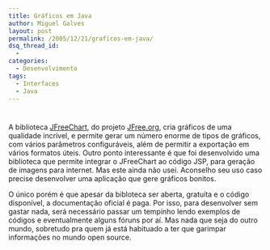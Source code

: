 ```yaml
---
title: Gráficos em Java
author: Miguel Galves
layout: post
permalink: /2005/12/21/graficos-em-java/
dsq_thread_id:
  - 
categories:
  - Desenvolvimento
tags:
  - Interfaces
  - Java
---
```

# 

A biblioteca [JFreeChart][1], do projeto [JFree.org][2], cria gráficos de uma qualidade incrível, e permite gerar um número enorme de tipos de gráficos, com vários parâmetros configuráveis, além de permitir a exportação em vários formatos úteis. Outro ponto interessante é que foi desenvolvido uma biblioteca que permite integrar o JFreeChart ao código JSP, para geração de imagens para internet. Mas este ainda não usei. Aconselho seu uso caso precise desenvolver uma aplicação que gere gráficos bonitos.

 [1]: http://www.jfree.org/jfreechart/index.php
 [2]: http://www.jfree.org/

O único porém é que apesar da bibloteca ser aberta, gratuíta e o código disponível, a documentação oficial é paga. Por isso, para desenvolver sem gastar nada, será necessário passar um tempinho lendo exemplos de códigos e eventualmente alguns fóruns por aí. Mas nada que seja do outro mundo, sobretudo pra quem já está habituado a ter que garimpar informações no mundo open source.